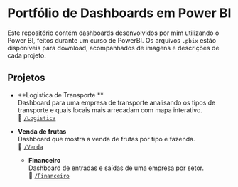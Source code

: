 # Portfólio de Dashboards em Power BI

Este repositório contém dashboards desenvolvidos por mim utilizando o Power BI, feitos durante um curso de PowerBI. Os arquivos `.pbix` estão disponíveis para download, acompanhados de imagens e descrições de cada projeto.

## Projetos

- **Logistica de Transporte **  
  Dashboard para uma empresa de transporte analisando os tipos de transporte e quais locais mais arrecadam com mapa interativo.  
  📂 [`/Logistica`](./Desemprego)

- **Venda de frutas**  
  Dashboard que mostra a venda de frutas por tipo e fazenda.  
  📂 [`/Venda`](./Venda)

  - **Financeiro**  
  Dashboard de entradas e saídas de uma empresa por setor.  
  📂 [`/Financeiro`](./Financeiro)
